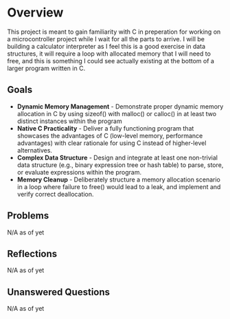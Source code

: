 # Overview
This project is meant to gain familiarity with C in preperation for working on a microcontroller project while I wait for all the parts to arrive. I will be building a calculator interpreter as I feel this is a good exercise in data structures, it will require a loop with allocated memory that I will need to free, and this is something I could see actually existing at the bottom of a larger program written in C.

## Goals
* **Dynamic Memory Management** - Demonstrate proper dynamic memory allocation in C by using sizeof() with malloc() or calloc() in at least two distinct instances within the program
* **Native C Practicality** - Deliver a fully functioning program that showcases the advantages of C (low-level memory, performance advantages) with clear rationale for using C instead of higher-level alternatives.
* **Complex Data Structure** - Design and integrate at least one non-trivial data structure (e.g., binary expression tree or hash table) to parse, store, or evaluate expressions within the program.
* **Memory Cleanup** - Deliberately structure a memory allocation scenario in a loop where failure to free() would lead to a leak, and implement and verify correct deallocation.

## Problems
N/A as of yet

## Reflections
N/A as of yet

## Unanswered Questions
N/A as of yet
